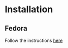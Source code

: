 # Installation

## Fedora
Follow the instructions [here](https://docs.fedoraproject.org/en-US/quick-docs/postgresql/)